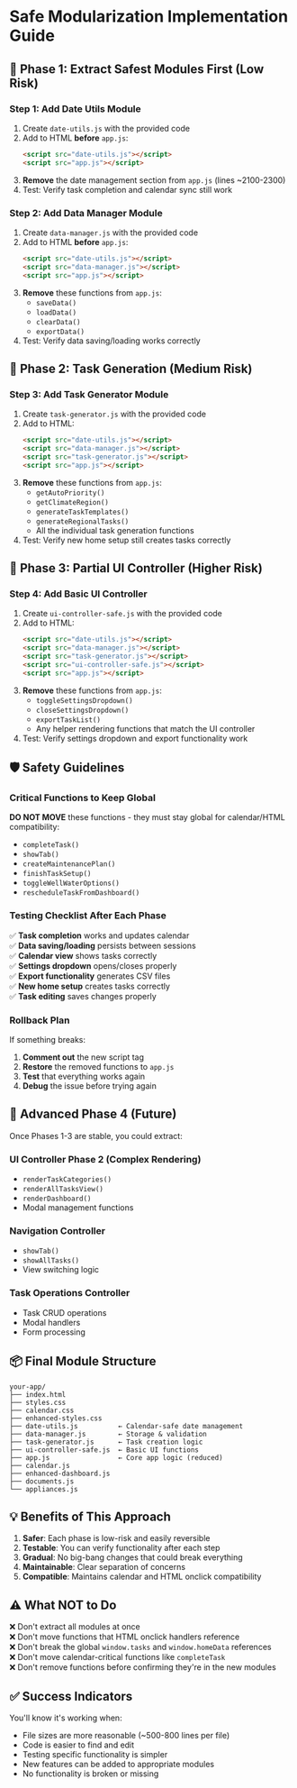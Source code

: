 # Safe Modularization Implementation Guide

## 🎯 Phase 1: Extract Safest Modules First (Low Risk)

### Step 1: Add Date Utils Module
1. Create `date-utils.js` with the provided code
2. Add to HTML **before** `app.js`:
   ```html
   <script src="date-utils.js"></script>
   <script src="app.js"></script>
   ```
3. **Remove** the date management section from `app.js` (lines ~2100-2300)
4. Test: Verify task completion and calendar sync still work

### Step 2: Add Data Manager Module  
1. Create `data-manager.js` with the provided code
2. Add to HTML **before** `app.js`:
   ```html
   <script src="date-utils.js"></script>
   <script src="data-manager.js"></script>
   <script src="app.js"></script>
   ```
3. **Remove** these functions from `app.js`:
   - `saveData()`
   - `loadData()`
   - `clearData()`
   - `exportData()`
4. Test: Verify data saving/loading works correctly

## 🎯 Phase 2: Task Generation (Medium Risk)

### Step 3: Add Task Generator Module
1. Create `task-generator.js` with the provided code
2. Add to HTML:
   ```html
   <script src="date-utils.js"></script>
   <script src="data-manager.js"></script>
   <script src="task-generator.js"></script>
   <script src="app.js"></script>
   ```
3. **Remove** these functions from `app.js`:
   - `getAutoPriority()`
   - `getClimateRegion()`
   - `generateTaskTemplates()`
   - `generateRegionalTasks()`
   - All the individual task generation functions
4. Test: Verify new home setup still creates tasks correctly

## 🎯 Phase 3: Partial UI Controller (Higher Risk)

### Step 4: Add Basic UI Controller
1. Create `ui-controller-safe.js` with the provided code
2. Add to HTML:
   ```html
   <script src="date-utils.js"></script>
   <script src="data-manager.js"></script>
   <script src="task-generator.js"></script>
   <script src="ui-controller-safe.js"></script>
   <script src="app.js"></script>
   ```
3. **Remove** these functions from `app.js`:
   - `toggleSettingsDropdown()`
   - `closeSettingsDropdown()`
   - `exportTaskList()`
   - Any helper rendering functions that match the UI controller
4. Test: Verify settings dropdown and export functionality work

## 🛡️ Safety Guidelines

### Critical Functions to Keep Global
**DO NOT MOVE** these functions - they must stay global for calendar/HTML compatibility:
- `completeTask()`
- `showTab()`
- `createMaintenancePlan()`
- `finishTaskSetup()`
- `toggleWellWaterOptions()`
- `rescheduleTaskFromDashboard()`

### Testing Checklist After Each Phase
✅ **Task completion** works and updates calendar  
✅ **Data saving/loading** persists between sessions  
✅ **Calendar view** shows tasks correctly  
✅ **Settings dropdown** opens/closes properly  
✅ **Export functionality** generates CSV files  
✅ **New home setup** creates tasks correctly  
✅ **Task editing** saves changes properly  

### Rollback Plan
If something breaks:
1. **Comment out** the new script tag
2. **Restore** the removed functions to `app.js`
3. **Test** that everything works again
4. **Debug** the issue before trying again

## 🚀 Advanced Phase 4 (Future)

Once Phases 1-3 are stable, you could extract:

### UI Controller Phase 2 (Complex Rendering)
- `renderTaskCategories()`
- `renderAllTasksView()`
- `renderDashboard()`
- Modal management functions

### Navigation Controller
- `showTab()`
- `showAllTasks()`
- View switching logic

### Task Operations Controller
- Task CRUD operations
- Modal handlers
- Form processing

## 📦 Final Module Structure

```
your-app/
├── index.html
├── styles.css
├── calendar.css
├── enhanced-styles.css
├── date-utils.js          ← Calendar-safe date management
├── data-manager.js        ← Storage & validation
├── task-generator.js      ← Task creation logic
├── ui-controller-safe.js  ← Basic UI functions
├── app.js                 ← Core app logic (reduced)
├── calendar.js
├── enhanced-dashboard.js
├── documents.js
└── appliances.js
```

## 💡 Benefits of This Approach

1. **Safer**: Each phase is low-risk and easily reversible
2. **Testable**: You can verify functionality after each step
3. **Gradual**: No big-bang changes that could break everything
4. **Maintainable**: Clear separation of concerns
5. **Compatible**: Maintains calendar and HTML onclick compatibility

## ⚠️ What NOT to Do

❌ Don't extract all modules at once  
❌ Don't move functions that HTML onclick handlers reference  
❌ Don't break the global `window.tasks` and `window.homeData` references  
❌ Don't move calendar-critical functions like `completeTask`  
❌ Don't remove functions before confirming they're in the new modules  

## ✅ Success Indicators

You'll know it's working when:
- File sizes are more reasonable (~500-800 lines per file)
- Code is easier to find and edit
- Testing specific functionality is simpler
- New features can be added to appropriate modules
- No functionality is broken or missing
